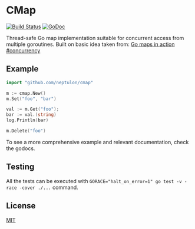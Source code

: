 # CMap

[![Build Status](https://travis-ci.org/neptulon/cmap.svg?branch=master)](https://travis-ci.org/neptulon/cmap)
[![GoDoc](https://godoc.org/github.com/neptulon/cmap?status.svg)](https://godoc.org/github.com/neptulon/cmap)

Thread-safe Go map implementation suitable for concurrent access from multiple goroutines. Built on basic idea taken from: [Go maps in action #concurrency](http://blog.golang.org/go-maps-in-action#TOC_6.)

## Example

```go
import "github.com/neptulon/cmap"

m := cmap.New()
m.Set("foo", "bar")

val := m.Get("foo");
bar := val.(string)
log.Println(bar)

m.Delete("foo")
```

To see a more comprehensive example and relevant documentation, check the godocs.

## Testing

All the tests can be executed with `GORACE="halt_on_error=1" go test -v -race -cover ./...` command.

## License

[MIT](LICENSE)
